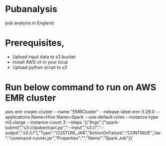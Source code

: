 # Pubanalysis
pub analysis in England 


# Prerequisites,
 - Upload  input data to s3 bucket
 - Install AWS cli in your local
 - Upload python script to s3
 

# Run below command to run on AWS EMR cluster


aws emr create-cluster --name "EMRCluster" --release-label emr-5.29.0 --applications Name=Hive Name=Spark --use-default-roles  --instance-type m5.xlarge --instance-count 3 --steps '[{"Args":["spark-submit","s3://<path>/pubextract.py","--input","s3://<inputpath>","--output","s3://<outputpath>/"],"Type":"CUSTOM_JAR","ActionOnFailure":"CONTINUE","Jar":"command-runner.jar","Properties":"","Name":"Spark Job"}]' 

